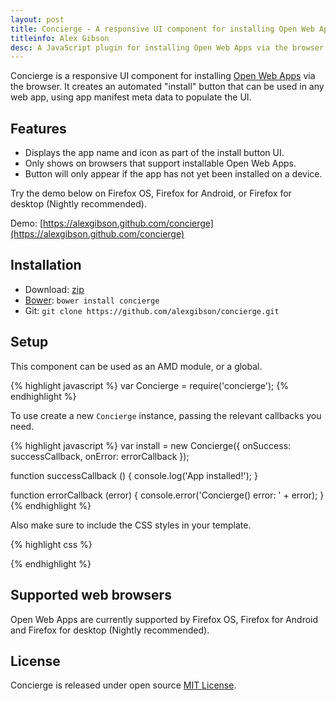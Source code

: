 ```yaml
---
layout: post
title: Concierge - A responsive UI component for installing Open Web Apps.
titleinfo: Alex Gibson
desc: A JavaScript plugin for installing Open Web Apps via the browser.
---
```


Concierge is a responsive UI component for installing [Open Web Apps](https://developer.mozilla.org/en-US/docs/Web/Apps) via the browser. It creates an automated "install" button that can be used in any web app, using app manifest meta data to populate the UI.

Features
----------

* Displays the app name and icon as part of the install button UI.
* Only shows on browsers that support installable Open Web Apps.
* Button will only appear if the app has not yet been installed on a device.

Try the demo below on Firefox OS, Firefox for Android, or Firefox for desktop (Nightly recommended).

Demo: [https://alexgibson.github.com/concierge](https://alexgibson.github.com/concierge)

Installation
---------------------------------------

* Download: [zip](https://github.com/alexgibson/concierge/archive/master.zip)
* [Bower](https://github.com/twitter/bower/): `bower install concierge`
* Git: `git clone https://github.com/alexgibson/concierge.git`

Setup
---------

This component can be used as an AMD module, or a global.

{% highlight javascript %}
var Concierge = require('concierge');
{% endhighlight %}

To use create a new `Concierge` instance, passing the relevant callbacks you need.

{% highlight javascript %}
var install = new Concierge({
    onSuccess: successCallback,
    onError: errorCallback
});

function successCallback () {
    console.log('App installed!');
}

function errorCallback (error) {
    console.error('Concierge() error: ' + error);
}
{% endhighlight %}

Also make sure to include the CSS styles in your template.

{% highlight css %}
<link type="text/css" rel="stylesheet" href="concierge.css" />
{% endhighlight %}

Supported web browsers
----------------------

Open Web Apps are currently supported by Firefox OS, Firefox for Android and Firefox for desktop (Nightly recommended).

License
-------

Concierge is released under open source [MIT License](https://github.com/alexgibson/concierge/blob/master/LICENSE.md).

